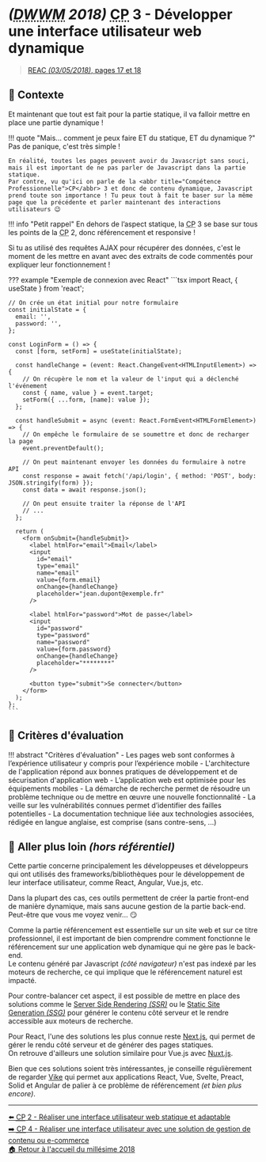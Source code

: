 # _(<abbr title="Développeur Web et Web Mobile">DWWM</abbr> 2018)_ <abbr title="Compétence Professionnelle">CP</abbr> 3 - Développer une interface utilisateur web dynamique
> [REAC _(03/05/2018)_, pages 17 et 18](https://www.banque.di.afpa.fr/EspaceEmployeursCandidatsActeurs/EGPResultat.aspx?ct=01280m03&type=t)

## 🚀 Contexte

Et maintenant que tout est fait pour la partie statique, il va falloir mettre en place une partie dynamique !

!!! quote "Mais... comment je peux faire ET du statique, ET du dynamique ?"
    Pas de panique, c'est très simple !
    
    En réalité, toutes les pages peuvent avoir du Javascript sans souci, mais il est important de ne pas parler de Javascript dans la partie statique.  
    Par contre, vu qu'ici on parle de la <abbr title="Compétence Professionnelle">CP</abbr> 3 et donc de contenu dynamique, Javascript prend toute son importance ! Tu peux tout à fait te baser sur la même page que la précédente et parler maintenant des interactions utilisateurs 😉

!!! info "Petit rappel"
    En dehors de l’aspect statique, la <abbr title="Compétence Professionnelle">CP</abbr> 3 se base sur tous les points de la <abbr title="Compétence Professionnelle">CP</abbr> 2, donc référencement et responsive !

Si tu as utilisé des requêtes AJAX pour récupérer des données, c'est le moment de les mettre en avant avec des extraits de code commentés pour expliquer leur fonctionnement !

??? example "Exemple de connexion avec React"
    ```tsx
    import React, { useState } from 'react';

    // On crée un état initial pour notre formulaire
    const initialState = {
      email: '',
      password: '',
    };

    const LoginForm = () => {
      const [form, setForm] = useState(initialState);

      const handleChange = (event: React.ChangeEvent<HTMLInputElement>) => {
        // On récupère le nom et la valeur de l'input qui a déclenché l'événement
        const { name, value } = event.target;
        setForm({ ...form, [name]: value });
      };

      const handleSubmit = async (event: React.FormEvent<HTMLFormElement>) => {
        // On empêche le formulaire de se soumettre et donc de recharger la page
        event.preventDefault();
        
        // On peut maintenant envoyer les données du formulaire à notre API
        const response = await fetch('/api/login', { method: 'POST', body: JSON.stringify(form) });
        const data = await response.json();

        // On peut ensuite traiter la réponse de l'API
        // ...
      };

      return (
        <form onSubmit={handleSubmit}>
          <label htmlFor="email">Email</label>
          <input
            id="email"
            type="email"
            name="email"
            value={form.email}
            onChange={handleChange}
            placeholder="jean.dupont@exemple.fr"
          />

          <label htmlFor="password">Mot de passe</label>
          <input
            id="password"
            type="password"
            name="password"
            value={form.password}
            onChange={handleChange}
            placeholder="********"
          />

          <button type="submit">Se connecter</button>
        </form>
      );
    };
    ```

## 📝 Critères d'évaluation
!!! abstract "Critères d'évaluation"
    - Les pages web sont conformes à l’expérience utilisateur y compris pour l’expérience mobile
    - L'architecture de l'application répond aux bonnes pratiques de développement et de sécurisation d'application web
    - L’application web est optimisée pour les équipements mobiles
    - La démarche de recherche permet de résoudre un problème technique ou de mettre en œuvre une nouvelle fonctionnalité
    - La veille sur les vulnérabilités connues permet d’identifier des failles potentielles
    - La documentation technique liée aux technologies associées, rédigée en langue anglaise, est comprise (sans contre-sens, ...)

## 🤯 Aller plus loin _(hors référentiel)_

Cette partie concerne principalement les développeuses et développeurs qui ont utilisés des frameworks/bibliothèques
pour le développement de leur interface utilisateur, comme React, Angular, Vue.js, etc.

Dans la plupart des cas, ces outils permettent de créer la partie front-end de manière dynamique, mais sans aucune gestion de la partie back-end.  
Peut-être que vous me voyez venir... 😏

Comme la partie référencement est essentielle sur un site web et sur ce titre professionnel,
il est important de bien comprendre comment fonctionne le référencement sur une application web dynamique qui ne gère pas le back-end.  
Le contenu généré par Javascript _(côté navigateur)_ n'est pas indexé par les moteurs de recherche, ce qui implique que le référencement naturel est impacté.

Pour contre-balancer cet aspect, il est possible de mettre en place des solutions comme le [Server Side Rendering _(SSR)_](https://openclassrooms.com/fr/courses/5922626-optimisez-le-referencement-de-votre-site-seo-en-ameliorant-ses-performances-techniques/6055261-decidez-entre-client-side-et-server-side-rendering) ou le [Static Site Generation _(SSG)_](https://www.cloudflare.com/fr-fr/learning/performance/static-site-generator/) pour générer le contenu côté serveur et le rendre accessible aux moteurs de recherche.

Pour React, l'une des solutions les plus connue reste [Next.js](https://nextjs.org/), qui permet de gérer le rendu côté serveur et de générer des pages statiques.  
On retrouve d'ailleurs une solution similaire pour Vue.js avec [Nuxt.js](https://nuxtjs.org/).

Bien que ces solutions soient très intéressantes, je conseille régulièrement de regarder [Vike](https://vike.dev/)
qui permet aux applications React, Vue, Svelte, Preact, Solid et Angular de palier à ce problème de référencement _(et bien plus encore)_.

---

[⬅️ <abbr title="Compétence Professionnelle">CP</abbr> 2 - Réaliser une interface utilisateur web statique et adaptable](cp-2-realiser-une-interface-utilisateur-web-statique-et-adaptable.md)  
[➡️ <abbr title="Compétence Professionnelle">CP</abbr> 4 - Réaliser une interface utilisateur avec une solution de gestion de contenu ou e-commerce](cp-4-realiser-une-interface-utilisateur-avec-une-solution-de-gestion-de-contenu-ou-e-commerce.md)  
[🏠 Retour à l'accueil du millésime 2018](index.md)